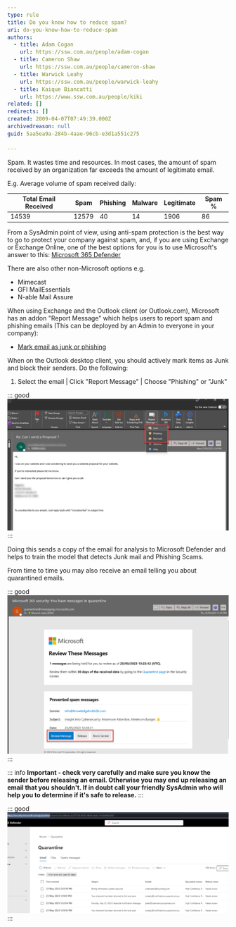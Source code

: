 ```yaml
---
type: rule
title: Do you know how to reduce spam?
uri: do-you-know-how-to-reduce-spam
authors:
  - title: Adam Cogan
    url: https://ssw.com.au/people/adam-cogan
  - title: Cameron Shaw
    url: https://ssw.com.au/people/cameron-shaw
  - title: Warwick Leahy
    url: https://ssw.com.au/people/warwick-leahy
  - title: Kaique Biancatti
    url: https://www.ssw.com.au/people/kiki
related: []
redirects: []
created: 2009-04-07T07:49:39.000Z
archivedreason: null
guid: 5aa5ea9a-284b-4aae-96cb-e3d1a551c275

---
```


Spam. It wastes time and resources. In most cases, the amount of spam received by an organization far exceeds the amount of legitimate email.

E.g. Average volume of spam received daily:

| Total Email Received | Spam  | Phishing | Malware | Legitimate | Spam % |
| -------------------- | ----- | -------- | ------- | ---------- | ------ |
| 14539                | 12579 | 40       | 14      | 1906       | 86     |

<!--endintro-->

From a SysAdmin point of view, using anti-spam protection is the best way to go to protect your company against spam, and, if you are using Exchange or Exchange Online, one of the best options for you is to use Microsoft's answer to this: [Microsoft 365 Defender](https://security.microsoft.com)

There are also other non-Microsoft options e.g.

* Mimecast
* GFI MailEssentials 
* N-able Mail Assure

When using Exchange and the Outlook client (or Outlook.com), Microsoft has an addon "Report Message" which helps users to report spam and phishing emails (This can be deployed by an Admin to everyone in your company):

* [Mark email as junk or phishing](https://support.microsoft.com/en-us/office/use-the-report-message-add-in-b5caa9f1-cdf3-4443-af8c-ff724ea719d2)

When on the Outlook desktop client, you should actively mark items as Junk and block their senders. Do the following:

1. Select the email | Click "Report Message" | Choose "Phishing" or "Junk"

::: good
![Figure: Good example - Report a message as "Junk"](2023-05-23_8-57-28.png)
:::

Doing this sends a copy of the email for analysis to Microsoft Defender and helps to train the model that detects Junk mail and Phishing Scams.

From time to time you may also receive an email telling you about quarantined emails.

::: good
![Figure: Good example - Quarantine Email - 'Review Message', 'Release' or 'Block Sender'](quarantine-email3.png)
:::

::: info 
**Important - check very carefully and make sure you know the sender before releasing an email.  Otherwise you may end up releasing an email that you shouldn't.  If in doubt call your friendly SysAdmin who will help you to determine if it's safe to release.**
:::

::: good
![Figure: Good example - Release or delete quarantined emails](quarantine-email2.png)
:::
